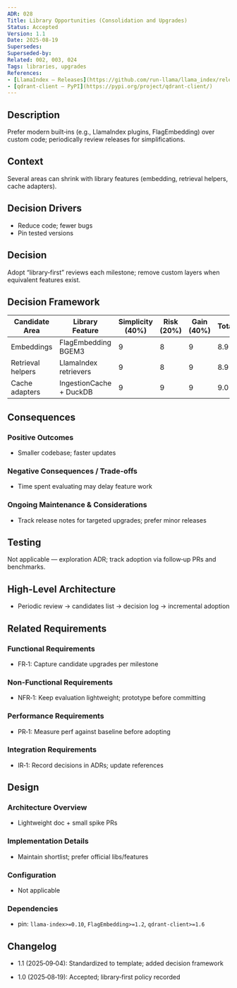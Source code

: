 ```yaml
---
ADR: 028
Title: Library Opportunities (Consolidation and Upgrades)
Status: Accepted
Version: 1.1
Date: 2025-08-19
Supersedes:
Superseded-by:
Related: 002, 003, 024
Tags: libraries, upgrades
References:
- [LlamaIndex — Releases](https://github.com/run-llama/llama_index/releases)
- [qdrant-client — PyPI](https://pypi.org/project/qdrant-client/)
---
```


## Description

Prefer modern built‑ins (e.g., LlamaIndex plugins, FlagEmbedding) over custom code; periodically review releases for simplifications.

## Context

Several areas can shrink with library features (embedding, retrieval helpers, cache adapters).

## Decision Drivers

- Reduce code; fewer bugs
- Pin tested versions

## Decision

Adopt “library‑first” reviews each milestone; remove custom layers when equivalent features exist.

## Decision Framework

| Candidate Area     | Library Feature            | Simplicity (40%) | Risk (20%) | Gain (40%) | Total | Decision |
|--------------------|----------------------------|------------------|------------|------------|-------|----------|
| Embeddings         | FlagEmbedding BGEM3        | 9                | 8          | 9          | 8.9   | ✅ Sel.  |
| Retrieval helpers  | LlamaIndex retrievers      | 9                | 8          | 9          | 8.9   | ✅ Sel.  |
| Cache adapters     | IngestionCache + DuckDB     | 9                | 9          | 9          | 9.0   | ✅ Sel.  |

## Consequences

### Positive Outcomes

- Smaller codebase; faster updates

### Negative Consequences / Trade-offs

- Time spent evaluating may delay feature work

### Ongoing Maintenance & Considerations

- Track release notes for targeted upgrades; prefer minor releases

## Testing

Not applicable — exploration ADR; track adoption via follow‑up PRs and benchmarks.

## High-Level Architecture

- Periodic review → candidates list → decision log → incremental adoption

## Related Requirements

### Functional Requirements

- FR‑1: Capture candidate upgrades per milestone

### Non-Functional Requirements

- NFR‑1: Keep evaluation lightweight; prototype before committing

### Performance Requirements

- PR‑1: Measure perf against baseline before adopting

### Integration Requirements

- IR‑1: Record decisions in ADRs; update references

## Design

### Architecture Overview

- Lightweight doc + small spike PRs

### Implementation Details

- Maintain shortlist; prefer official libs/features

### Configuration

- Not applicable

### Dependencies

- pin: `llama-index>=0.10`, `FlagEmbedding>=1.2`, `qdrant-client>=1.6`

## Changelog

- 1.1 (2025‑09‑04): Standardized to template; added decision framework

- 1.0 (2025‑08‑19): Accepted; library‑first policy recorded
